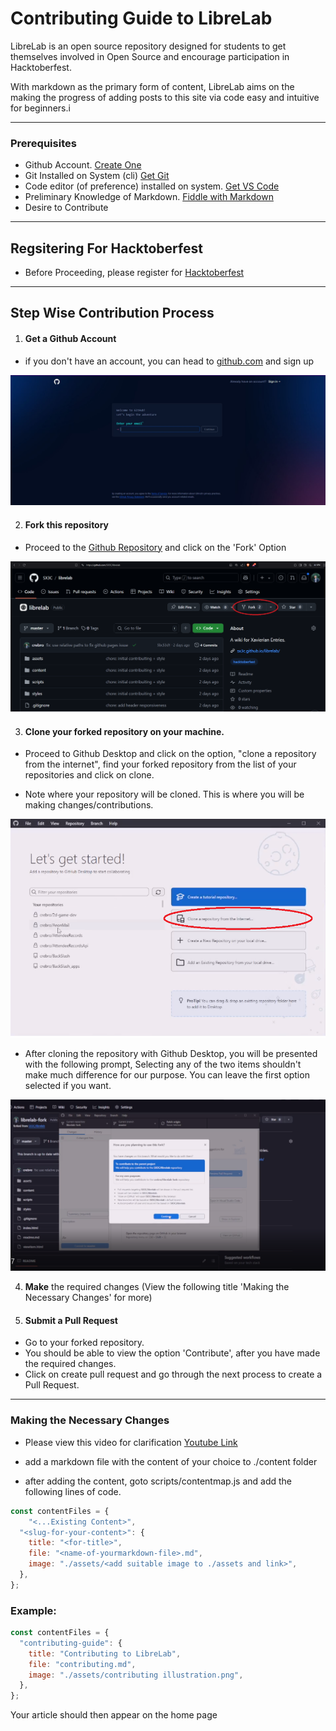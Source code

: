 # Contributing Guide to LibreLab

LibreLab is an open source repository designed for students to get themselves involved in Open Source and encourage participation in Hacktoberfest.

With markdown as the primary form of content, LibreLab aims on the making the progress of adding posts to this site via code easy and intuitive for beginners.i

---

### Prerequisites

- Github Account. [Create One](https://github.com/signup)
- Git Installed on System (cli) [Get Git](https://git-scm.com/downloads)
- Code editor (of preference) installed on system. [Get VS Code](https://code.visualstudio.com/)
- Preliminary Knowledge of Markdown. [Fiddle with Markdown](https://www.markdownguide.org/getting-started/)
- Desire to Contribute

---

## Regsitering For Hacktoberfest

- Before Proceeding, please register for [Hacktoberfest](https://hacktoberfest.com/)

---

## Step Wise Contribution Process

1. #### Get a Github Account

- if you don't have an account, you can head to [github.com](https://github.com/) and sign up

![Github SignUp Image](./assets/contributing-assets/sign%20up.JPG)

2. #### Fork this repository

- Proceed to the [Github Repository](https://github.com/sx3c/librelab) and click on the 'Fork' Option

![Fork Illustration](./assets/contributing-assets/fork.png)

3. #### Clone your forked repository on your machine.

- Proceed to Github Desktop and click on the option, "clone a repository from the internet", find your forked repository from the list of your repositories and click on clone.

- Note where your repository will be cloned. This is where you will be making changes/contributions.

![Github-desktop](./assets/contributing-assets/re-clone.png)

- After cloning the repository with Github Desktop, you will be presented with the following prompt, Selecting any of the two items shouldn't make much difference for our purpose. You can leave the first option selected if you want.

![Clone options](./assets/contributing-assets/clone-options.png)

4. **Make** the required changes (View the following title 'Making the Necessary Changes' for more)

5. #### Submit a Pull Request

- Go to your forked repository.
- You should be able to view the option 'Contribute', after you have made the required changes.
- Click on create pull request and go through the next process to create a Pull Request.

---

### Making the Necessary Changes

- Please view this video for clarification [Youtube Link](https://youtu.be/7hH8soFRw2w?feature=shared&t=212)

- add a markdown file with the content of your choice to ./content folder
- after adding the content, goto scripts/contentmap.js and add the following lines of code.

```javascript
const contentFiles = {
    "<...Existing Content>",
  "<slug-for-your-content>": {
    title: "<for-title>",
    file: "<name-of-yourmarkdown-file>.md",
    image: "./assets/<add suitable image to ./assets and link>",
  },
};
```

### Example:

```javascript
const contentFiles = {
  "contributing-guide": {
    title: "Contributing to LibreLab",
    file: "contributing.md",
    image: "./assets/contributing illustration.png",
  },
};
```

Your article should then appear on the home page
